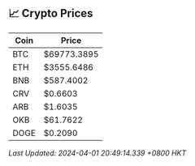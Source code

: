 ## 📈 Crypto Prices

| Coin | Price |
| ---- | ----- |
| BTC | $69773.3895 |
| ETH | $3555.6486 |
| BNB | $587.4002 |
| CRV | $0.6603 |
| ARB | $1.6035 |
| OKB | $61.7622 |
| DOGE | $0.2090 |

_Last Updated: 2024-04-01 20:49:14.339 +0800 HKT_